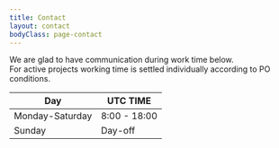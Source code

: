 ```yaml
---
title: Contact
layout: contact
bodyClass: page-contact
---
```


We are glad to have communication during work time below.  
For active projects working time is settled individually according to PO conditions.

| Day       | UTC TIME        |
| --------- | --------------- |
| Monday-Saturday | 8:00 - 18:00 |
| Sunday | Day-off         |
